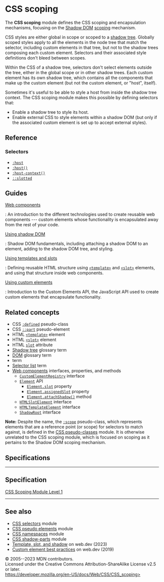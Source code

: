 CSS scoping
===========

The **CSS scoping** module defines the CSS scoping and encapsulation
mechanisms, focusing on the [Shadow
DOM](https://developer.mozilla.org/en-US/docs/Web/API/Web_components/Using_shadow_DOM)
[scoping](https://css.oddbird.net/scope/) mechanism.

CSS styles are either global in scope or scoped to a [shadow
tree](https://developer.mozilla.org/en-US/docs/Glossary/Shadow_tree).
Globally scoped styles apply to all the elements in the node tree that
match the selector, including custom elements in that tree, but not to
the shadow trees composing each custom element. Selectors and their
associated style definitions don\'t bleed between scopes.

Within the CSS of a shadow tree, selectors don\'t select elements
outside the tree, either in the global scope or in other shadow trees.
Each custom element has its own shadow tree, which contains all the
components that make up the custom element (but not the custom element,
or \"host\", itself).

Sometimes it\'s useful to be able to style a host from inside the shadow
tree context. The CSS scoping module makes this possible by defining
selectors that:

- Enable a shadow tree to style its host.
- Enable external CSS to style elements within a shadow DOM (but only
    if the associated custom element is set up to accept external
    styles).

Reference
---------

### Selectors

- [`:host`](:host)
- [`:host()`](:host_function)
- [`:host-context()`](:host-context)
- [`::slotted`](::slotted)

Guides
------

[Web components](https://developer.mozilla.org/en-US/docs/Web/API/Web_components)

:   An introduction to the different technologies used to create
    reusable web components --- custom elements whose functionality is
    encapsulated away from the rest of your code.

[Using shadow DOM](https://developer.mozilla.org/en-US/docs/Web/API/Web_components/Using_shadow_DOM)

:   Shadow DOM fundamentals, including attaching a shadow DOM to an
    element, adding to the shadow DOM tree, and styling.

[Using templates and slots](https://developer.mozilla.org/en-US/docs/Web/API/Web_components/Using_templates_and_slots)

:   Defining reusable HTML structure using
    [`<template>`](https://developer.mozilla.org/en-US/docs/Web/HTML/Element/template)
    and
    [`<slot>`](https://developer.mozilla.org/en-US/docs/Web/HTML/Element/slot)
    elements, and using that structure inside web components.

[Using custom elements](https://developer.mozilla.org/en-US/docs/Web/API/Web_components/Using_custom_elements)

:   Introduction to the Custom Elements API, the JavaScript API used to
    create custom elements that encapsulate functionality.

Related concepts
----------------

- CSS [`:defined`](:defined) pseudo-class
- CSS [`::part`](::part) pseudo-element
- HTML
    [`<template>`](https://developer.mozilla.org/en-US/docs/Web/HTML/Element/template)
    element
- HTML
    [`<slot>`](https://developer.mozilla.org/en-US/docs/Web/HTML/Element/slot)
    element
- HTML
    [`slot`](https://developer.mozilla.org/en-US/docs/Web/HTML/Global_attributes/slot)
    attribute
- [Shadow
    tree](https://developer.mozilla.org/en-US/docs/Glossary/Shadow_tree)
    glossary term
- [DOM](https://developer.mozilla.org/en-US/docs/Glossary/DOM)
    glossary term
- [](selector_structure.md#compound_selector) term
- [Selector list](selector_list.md) term
- [Web
    components](https://developer.mozilla.org/en-US/docs/Web/API/Web_components)
    interfaces, properties, and methods
  - [`CustomElementRegistry`](https://developer.mozilla.org/en-US/docs/Web/API/CustomElementRegistry)
        interface
  - [`Element`](https://developer.mozilla.org/en-US/docs/Web/API/Element)
        API
    - [`Element.slot`](https://developer.mozilla.org/en-US/docs/Web/API/Element/slot)
            property
    - [`Element.assignedSlot`](https://developer.mozilla.org/en-US/docs/Web/API/Element/assignedSlot)
            property
    - [`Element.attachShadow()`](https://developer.mozilla.org/en-US/docs/Web/API/Element/attachShadow)
            method
  - [`HTMLSlotElement`](https://developer.mozilla.org/en-US/docs/Web/API/HTMLSlotElement)
        interface
  - [`HTMLTemplateElement`](https://developer.mozilla.org/en-US/docs/Web/API/HTMLTemplateElement)
        interface
  - [`ShadowRoot`](https://developer.mozilla.org/en-US/docs/Web/API/ShadowRoot)
        interface

**Note:** Despite the name, the [`:scope`](:scope) pseudo-class, which
represents elements that are a reference point (or scope) for selectors
to match against, is defined in the [CSS
pseudo-classes](css_pseudo-classes) module. It is
otherwise unrelated to the CSS scoping module, which is focused on
scoping as it pertains to the Shadow DOM scoping mechanism.

Specifications
--------------

  -----------------------------------------------------------------------

Specification
  -----------------------------------------------------------------------

  [CSS Scoping Module Level 1\
  ](https://drafts.csswg.org/css-scoping/)

  -----------------------------------------------------------------------

See also
--------

- [CSS selectors](css_selectors.md) module
- [CSS pseudo elements](css_pseudo-elements.md) module
- [CSS namespaces](css_namespaces.md) module
- [CSS shadow-parts](css_shadow_parts.md) module
- [Template, slot, and shadow](https://web.dev/learn/html/template/)
    on web.dev (2023)
- [Custom element best
    practices](https://web.dev/custom-elements-best-practices/) on
    web.dev (2019)

© 2005--2023 MDN contributors.\
Licensed under the Creative Commons Attribution-ShareAlike License v2.5
or later.\
https://developer.mozilla.org/en-US/docs/Web/CSS/CSS_scoping>
